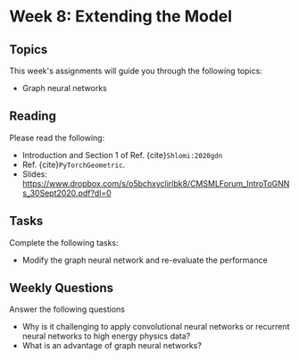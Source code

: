 # Week 8: Extending the Model

## Topics

This week's assignments will guide you through the following topics:
* Graph neural networks

## Reading

Please read the following:
* Introduction and Section 1 of Ref. {cite}`Shlomi:2020gdn`
* Ref. {cite}`PyTorchGeometric`.
* Slides: <https://www.dropbox.com/s/o5bchxyclirlbk8/CMSMLForum_IntroToGNNs_30Sept2020.pdf?dl=0>

## Tasks

Complete the following tasks:
* Modify the graph neural network and re-evaluate the performance

## Weekly Questions

Answer the following questions
* Why is it challenging to apply convolutional neural networks or recurrent neural networks to high energy physics data?
* What is an advantage of graph neural networks?
